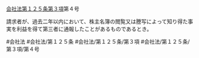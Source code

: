 [会社法第１２５条第３項](会社法＿＿＿＿第１２５条第３項)第４号

請求者が、過去二年以内において、株主名簿の閲覧又は謄写によって知り得た事実を利益を得て第三者に通報したことがあるものであるとき。


#会社法
#会社法/第１２５条
#会社法/第１２５条/第３項
#会社法/第１２５条/第３項/第４号

